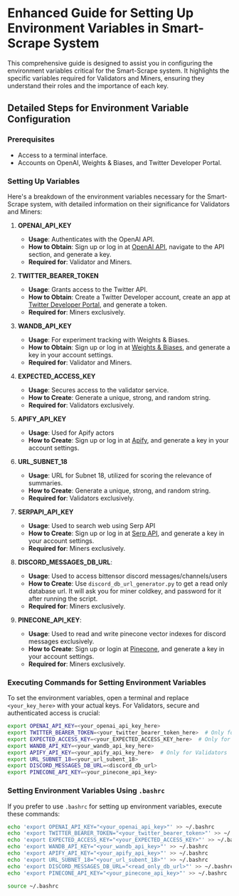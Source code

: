 # Enhanced Guide for Setting Up Environment Variables in Smart-Scrape System

This comprehensive guide is designed to assist you in configuring the environment variables critical for the Smart-Scrape system. It highlights the specific variables required for Validators and Miners, ensuring they understand their roles and the importance of each key.

## Detailed Steps for Environment Variable Configuration

### Prerequisites

- Access to a terminal interface.
- Accounts on OpenAI, Weights & Biases, and Twitter Developer Portal.

### Setting Up Variables

Here's a breakdown of the environment variables necessary for the Smart-Scrape system, with detailed information on their significance for Validators and Miners:

1. **OPENAI_API_KEY**

   - **Usage**: Authenticates with the OpenAI API.
   - **How to Obtain**: Sign up or log in at [OpenAI API](https://beta.openai.com/signup/), navigate to the API section, and generate a key.
   - **Required for**: Validator and Miners.

2. **TWITTER_BEARER_TOKEN**

   - **Usage**: Grants access to the Twitter API.
   - **How to Obtain**: Create a Twitter Developer account, create an app at [Twitter Developer Portal](https://developer.twitter.com/en/portal/dashboard), and generate a token.
   - **Required for**: Miners exclusively.

3. **WANDB_API_KEY**

   - **Usage**: For experiment tracking with Weights & Biases.
   - **How to Obtain**: Sign up or log in at [Weights & Biases](https://wandb.ai/), and generate a key in your account settings.
   - **Required for**: Validator and Miners.

4. **EXPECTED_ACCESS_KEY**

   - **Usage**: Secures access to the validator service.
   - **How to Create**: Generate a unique, strong, and random string.
   - **Required for**: Validators exclusively.

5. **APIFY_API_KEY**

   - **Usage**: Used for Apify actors
   - **How to Create**: Sign up or log in at [Apify](https://apify.com/), and generate a key in your account settings.

6. **URL_SUBNET_18**

   - **Usage**: URL for Subnet 18, utilized for scoring the relevance of summaries.
   - **How to Create**: Generate a unique, strong, and random string.
   - **Required for**: Validators exclusively.

7. **SERPAPI_API_KEY**
   - **Usage**: Used to search web using Serp API
   - **How to Create**: Sign up or log in at [Serp API](https://serpapi.com/), and generate a key in your account settings.
   - **Required for**: Miners exclusively.

8. **DISCORD_MESSAGES_DB_URL**:
   - **Usage**: Used to access bittensor discord messages/channels/users
   - **How to Create**: Use `discord_db_url_generator.py` to get a read only database url. It will ask you for miner coldkey, and password for it after running the script.
   - **Required for**: Miners exclusively.

9. **PINECONE_API_KEY**:
   - **Usage**: Used to read and write pinecone vector indexes for discord messages exclusively.
   - **How to Create**: Sign up or login at [Pinecone](https://pinecone.io/), and generate a key in your account settings.
   - **Required for**: Miners exclusively.

### Executing Commands for Setting Environment Variables

To set the environment variables, open a terminal and replace `<your_key_here>` with your actual keys. For Validators, secure and authenticated access is crucial:

```bash
export OPENAI_API_KEY=<your_openai_api_key_here>
export TWITTER_BEARER_TOKEN=<your_twitter_bearer_token_here>  # Only for Miners
export EXPECTED_ACCESS_KEY=<your_EXPECTED_ACCESS_KEY_here>  # Only for Validators
export WANDB_API_KEY=<your_wandb_api_key_here>
export APIFY_API_KEY=<your_apify_api_key_here>  # Only for Validators
export URL_SUBNET_18=<your_url_subent_18>
export DISCORD_MESSAGES_DB_URL=<discord_db_url>
export PINECONE_API_KEY=<your_pinecone_api_key>
```

### Setting Environment Variables Using `.bashrc`

If you prefer to use `.bashrc` for setting up environment variables, execute these commands:

```bash
echo 'export OPENAI_API_KEY="<your_openai_api_key>"' >> ~/.bashrc
echo 'export TWITTER_BEARER_TOKEN="<your_twitter_bearer_token>"' >> ~/.bashrc  # Only for Miners
echo 'export EXPECTED_ACCESS_KEY="<your_EXPECTED_ACCESS_KEY>"' >> ~/.bashrc  # Only for Validators
echo 'export WANDB_API_KEY="<your_wandb_api_key>"' >> ~/.bashrc
echo 'export APIFY_API_KEY="<your_apify_api_key>"' >> ~/.bashrc
echo 'export URL_SUBNET_18="<your_url_subent_18>"' >> ~/.bashrc
echo 'export DISCORD_MESSAGES_DB_URL="<read_only_db_url>"' >> ~/.bashrc
echo 'export PINECONE_API_KEY="<your_pinecone_api_key>"' >> ~/.bashrc

source ~/.bashrc
```
